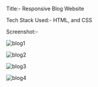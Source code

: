 Title:- Responsive Blog Website

Tech Stack Used:- HTML, and CSS

Screenshot:-

![blog1](https://user-images.githubusercontent.com/101787864/212684394-8c29eba7-87d2-46dc-bf3d-8c44a290683a.jpg)

![blog2](https://user-images.githubusercontent.com/101787864/212684433-7634df5f-ee87-41e1-a7ab-87e6be0cad41.jpg)

![blog3](https://user-images.githubusercontent.com/101787864/212684461-16fa8808-377a-4e80-9aef-53c2161ab5f7.jpg)


![blog4](https://user-images.githubusercontent.com/101787864/212684481-936d3ce0-916a-4b47-b773-c1e508781deb.jpg)

